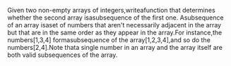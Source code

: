 Given two non-empty arrays of integers,writeafunction that determines whether the second
array isasubsequence of the first one.
Asubsequence of an array isaset of numbers that aren't necessarily adjacent in the array but
that are in the same order as they appear in the array.For instance,the numbers[1,3,4]
formasubsequence of the array[1,2,3,4],and so do the numbers[2,4].Note thata
single number in an array and the array itself are both valid subsequences of the array.